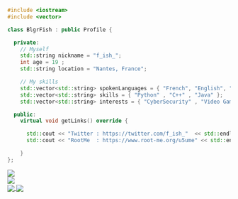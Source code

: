 ```c++
#include <iostream>
#include <vector>

class BlgrFish : public Profile {

  private:
    // Myself
    std::string nickname = "f_ish_";
    int age = 19 ;
    std::string location = "Nantes, France";

    // My skills
    std::vector<std::string> spokenLanguages = { "French", "English", "Spanish" };
    std::vector<std::string> skills = { "Python" , "C++" , "Java" };
    std::vector<std::string> interests = { "CyberSecurity" , "Video Games", "Music" };

  public:
    virtual void getLinks() override {

      std::cout << "Twitter : https://twitter.com/f_ish_"  << std::endl;
      std::cout << "RootMe  : https://www.root-me.org/u5ume" << std::endl;

    }
};

```

  <a>
    <img align="center" src="https://github-readme-stats.vercel.app/api/top-langs/?username=blgr-fish&theme=radical&layout=pie" />
  </a>
  <br>
  <a>
    <img align="center" src="https://github-readme-stats.vercel.app/api?username=blgr-fish&show_icons=true&theme=radical&count_private=true&include_all_commits=true" />
  </a>
  <br>
  <a href="https://github.com/Blgr-Fish/Cosmic-Simula">
    <img align="center" src="https://github-readme-stats.vercel.app/api/pin/?username=blgr-fish&repo=Cosmic-Simula&theme=radical&show_owner=true" />
  </a>
  <a href="https://github.com/Blgr-Fish/Blgr-Fish.github.io">
    <img align="center" src="https://github-readme-stats.vercel.app/api/pin/?username=blgr-fish&repo=Blgr-Fish.github.io&theme=radical&show_owner=true" />
  </a>

